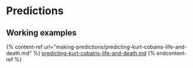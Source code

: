 # Predictions

##



## Working examples



{% content-ref url="making-predictions/predicting-kurt-cobains-life-and-death.md" %}
[predicting-kurt-cobains-life-and-death.md](making-predictions/predicting-kurt-cobains-life-and-death.md)
{% endcontent-ref %}
